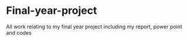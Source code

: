 # Final-year-project
All work relating to my final year project including my report, power point and codes
